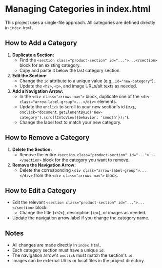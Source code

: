# Managing Categories in index.html

This project uses a single-file approach. All categories are defined directly in `index.html`.

## How to Add a Category
1. **Duplicate a Section:**
   - Find the `<section class="product-section" id="...">...</section>` block for an existing category.
   - Copy and paste it below the last category section.
2. **Edit the Section:**
   - Change the `id` attribute to a unique value (e.g., `id="new-category"`).
   - Update the `<h2>`, `<p>`, and image URLs/alt texts as needed.
3. **Add a Navigation Arrow:**
   - In the `<div class="arrows-nav">` block, duplicate one of the `<div class="arrow-label-group">...</div>` elements.
   - Update the `onclick` to scroll to your new section's id (e.g., `onclick="document.getElementById('new-category').scrollIntoView({behavior: 'smooth'});"`).
   - Change the label text to match your new category.

## How to Remove a Category
1. **Delete the Section:**
   - Remove the entire `<section class="product-section" id="...">...</section>` block for the category you want to remove.
2. **Remove the Navigation Arrow:**
   - Delete the corresponding `<div class="arrow-label-group">...</div>` from the `<div class="arrows-nav">` block.

## How to Edit a Category
- Edit the relevant `<section class="product-section" id="...">...</section>` block:
  - Change the title (`<h2>`), description (`<p>`), or images as needed.
- Update the navigation arrow label if you change the category name.

## Notes
- All changes are made directly in `index.html`.
- Each category section must have a unique `id`.
- The navigation arrow's `onclick` must match the section's `id`.
- Images can be external URLs or local files in the project directory. 